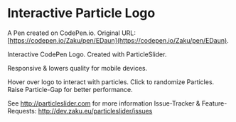 # Interactive Particle Logo

A Pen created on CodePen.io. Original URL: [https://codepen.io/Zaku/pen/EDaun](https://codepen.io/Zaku/pen/EDaun).

Interactive CodePen Logo.
Created with ParticleSlider.

Responsive & lowers quality for mobile devices.

Hover over logo to interact with particles.
Click to randomize Particles.
Raise Particle-Gap for better performance.

See http://particleslider.com for more information
Issue-Tracker & Feature-Requests: http://dev.zaku.eu/particleslider/issues
